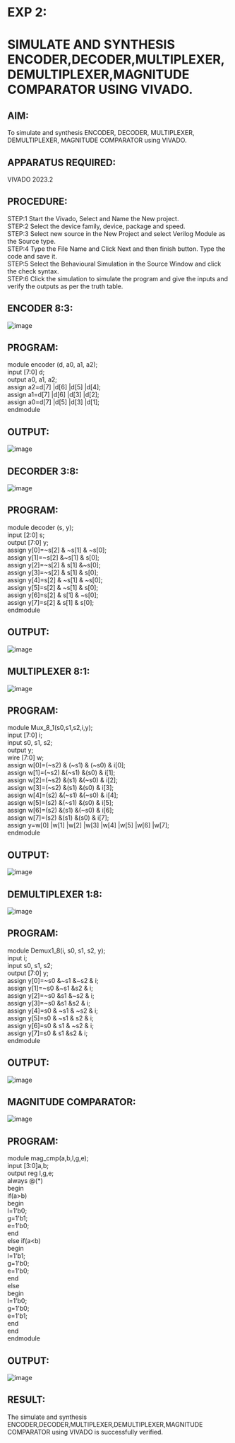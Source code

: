 # EXP 2:
# SIMULATE AND SYNTHESIS ENCODER,DECODER,MULTIPLEXER,DEMULTIPLEXER,MAGNITUDE COMPARATOR USING VIVADO.

## AIM:
To simulate and synthesis ENCODER, DECODER, MULTIPLEXER,
DEMULTIPLEXER, MAGNITUDE COMPARATOR using VIVADO.


 ## APPARATUS REQUIRED: 
 VIVADO 2023.2


 ## PROCEDURE:
STEP:1 Start the Vivado, Select and Name the New project.<br>
STEP:2 Select the device family, device, package and speed.<br>
STEP:3 Select new source in the New Project and select Verilog Module
as the Source type.<br>
STEP:4 Type the File Name and Click Next and then finish button. Type
the code and save it.<br>
STEP:5 Select the Behavioural Simulation in the Source Window and
click the check syntax.<br>
STEP:6 Click the simulation to simulate the program and give the inputs
and verify the outputs as per the truth table.


## ENCODER 8:3:

![image](https://github.com/Gokulnaath03/vlsi-2/assets/167178811/05ff5bc8-333d-44da-8710-93a249edaf79)



## PROGRAM:
 module encoder (d, a0, a1, a2);<br>
 input [7:0] d;<br>
 output a0, a1, a2;<br>
 assign a2=d[7] |d[6] |d[5] |d[4];<br>
 assign a1=d[7] |d[6] |d[3] |d[2];<br>
 assign a0=d[7] |d[5] |d[3] |d[1];<br>
 endmodule


## OUTPUT:

![image](https://github.com/Gokulnaath03/vlsi-2/assets/167178811/39e461d2-021a-4331-a00c-f621c2b5d2e6)


## DECORDER 3:8:

![image](https://github.com/Gokulnaath03/vlsi-2/assets/167178811/10e45252-7c64-4fb1-82b9-0e389a6ff81b)



## PROGRAM:
module decoder (s, y);<br>
input [2:0] s;<br>
output [7:0] y;<br>
assign y[0]=~s[2] & ~s[1] & ~s[0];<br>
assign y[1]=~s[2] &~s[1] & s[0];<br>
assign y[2]=~s[2] & s[1] &~s[0];<br>
assign y[3]=~s[2] & s[1] & s[0];<br>
assign y[4]=s[2] & ~s[1] & ~s[0];<br>
assign y[5]=s[2] & ~s[1] & s[0];<br>
assign y[6]=s[2] & s[1] & ~s[0];<br>
assign y[7]=s[2] & s[1] & s[0];<br>
endmodule


## OUTPUT:

![image](https://github.com/Gokulnaath03/vlsi-2/assets/167178811/625db202-8ec3-4854-a8c0-866bc7def091)



## MULTIPLEXER 8:1:


![image](https://github.com/Gokulnaath03/vlsi-2/assets/167178811/1aad5a53-cd6b-4b29-beb2-1ee33ea376e7)



## PROGRAM:
module Mux_8_1(s0,s1,s2,i,y);<br>
input [7:0] i;<br>
input s0, s1, s2;<br>
output y;<br>
wire [7:0] w;<br>
assign w[0]=(~s2) & (~s1) & (~s0) & i[0];<br>
assign w[1]=(~s2) &(~s1) &(s0) & i[1];<br>
assign w[2]=(~s2) &(s1) &(~s0) & i[2];<br>
assign w[3]=(~s2) &(s1) &(s0) & i[3];<br>
assign w[4]=(s2) &(~s1) &(~s0) & i[4];<br>
assign w[5]=(s2) &(~s1) &(s0) & i[5];<br>
assign w[6]=(s2) &(s1) &(~s0) & i[6];<br>
assign w[7]=(s2) &(s1) &(s0) & i[7];<br>
assign y=w[0] |w[1] |w[2] |w[3] |w[4] |w[5] |w[6] |w[7];<br>
endmodule


## OUTPUT:

![image](https://github.com/Gokulnaath03/vlsi-2/assets/167178811/901d55a8-95ed-4925-9a30-436629c33519)



## DEMULTIPLEXER 1:8:

![image](https://github.com/Gokulnaath03/vlsi-2/assets/167178811/f8462642-e086-4031-9a6b-9253e05332d7)



## PROGRAM:
module Demux1_8(i, s0, s1, s2, y);<br>
input i;<br>
input s0, s1, s2;<br>
output [7:0] y;<br>
assign y[0]=~s0 &~s1 &~s2 & i;<br>
assign y[1]=~s0 &~s1 &s2 & i;<br>
assign y[2]=~s0 &s1 &~s2 & i;<br>
assign y[3]=~s0 &s1 &s2 & i;<br>
assign y[4]=s0 & ~s1 & ~s2 & i;<br>
assign y[5]=s0 & ~s1 & s2 & i;<br>
assign y[6]=s0 & s1 & ~s2 & i;<br>
assign y[7]=s0 & s1 &s2 & i;<br>
endmodule

## OUTPUT:


![image](https://github.com/Gokulnaath03/vlsi-2/assets/167178811/73c224a7-e56c-4864-b819-860e6133571f)


## MAGNITUDE COMPARATOR:

![image](https://github.com/Gokulnaath03/vlsi-2/assets/167178811/bf05f183-62b4-4033-82c5-b90991cb9574)



## PROGRAM:
module mag_cmp(a,b,l,g,e);<br>
input [3:0]a,b;<br>
output reg l,g,e;<br>
always @(*)<br>
begin<br>
if(a>b)<br>
begin<br>
l=1'b0;<br>
g=1'b1;<br>
e=1'b0;<br>
end<br>
else if(a<b)<br>
begin<br>
l=1'b1;<br>
g=1'b0;<br>
e=1'b0;<br>
end<br>
else<br>
begin<br>
l=1'b0;<br>
g=1'b0;<br>
e=1'b1;<br>
end<br>
end<br>
 endmodule


## OUTPUT:

![image](https://github.com/Gokulnaath03/vlsi-2/assets/167178811/de93518e-2703-4a66-b9bd-360405d62f96)



## RESULT:
 The simulate and synthesis ENCODER,DECODER,MULTIPLEXER,DEMULTIPLEXER,MAGNITUDE COMPARATOR using VIVADO is successfully verified.

